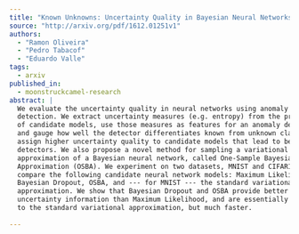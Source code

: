 ```yaml
---
title: "Known Unknowns: Uncertainty Quality in Bayesian Neural Networks"
source: "http://arxiv.org/pdf/1612.01251v1"
authors:
  - "Ramon Oliveira"
  - "Pedro Tabacof"
  - "Eduardo Valle"
tags:
  - arxiv
published_in:
  - moonstruckcamel-research
abstract: |
  We evaluate the uncertainty quality in neural networks using anomaly
  detection. We extract uncertainty measures (e.g. entropy) from the predictions
  of candidate models, use those measures as features for an anomaly detector,
  and gauge how well the detector differentiates known from unknown classes. We
  assign higher uncertainty quality to candidate models that lead to better
  detectors. We also propose a novel method for sampling a variational
  approximation of a Bayesian neural network, called One-Sample Bayesian
  Approximation (OSBA). We experiment on two datasets, MNIST and CIFAR10. We
  compare the following candidate neural network models: Maximum Likelihood,
  Bayesian Dropout, OSBA, and --- for MNIST --- the standard variational
  approximation. We show that Bayesian Dropout and OSBA provide better
  uncertainty information than Maximum Likelihood, and are essentially equivalent
  to the standard variational approximation, but much faster.
  
---
```


